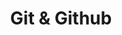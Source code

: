 ---
layout: default
title: Git & Github
nav_order: 12
has_children: true
permalink: docs/git-github
---